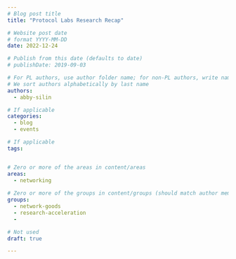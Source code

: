```yaml
---
# Blog post title
title: "Protocol Labs Research Recap"

# Website post date
# format YYYY-MM-DD
date: 2022-12-24

# Publish from this date (defaults to date)
# publishDate: 2019-09-03

# For PL authors, use author folder name; for non-PL authors, write name as in paper within ""
# We sort authors alphabetically by last name
authors:
  - abby-silin

# If applicable
categories:
  - blog
  - events

# If applicable
tags:


# Zero or more of the areas in content/areas
areas:
  - networking
  
# Zero or more of the groups in content/groups (should match author membership)
groups:
  - network-goods
  - research-acceleration
  - 

# Not used
draft: true

---
```



